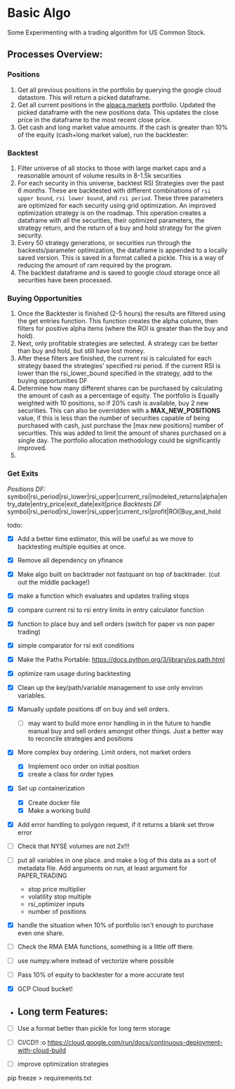 # Basic Algo

Some Experimenting with a trading algorithm for US Common Stock. 
## Processes Overview:
### Positions
1. Get all previous positions in the portfolio by querying the google cloud datastore. This will return a picked dataframe.
1. Get all current positions in the <a href='alpaca.markets'>alpaca.markets</a> portfolio. Updated the picked dataframe with the new positions data. This updates the close price in the dataframe to the most recent close price.
1. Get cash and long market value amounts. If the cash is greater than 10% of the equity (cash+long market value), run the backtester:

### Backtest
1. Filter universe of all stocks to those with large market caps and a reasonable amount of volume results in 8-1.5k securities
2. For each security in this universe, backtest RSI Strategies over the past *6 months*. These are backtested with different combinations of `rsi upper bound`, `rsi lower bound`, and `rsi period`. These three parameters are optimized for each security using grid optimization. An improved optimization strategy is on the roadmap. This operation creates a dataframe with all the securities, their optimized parameters, the strategy return, and the return of a buy and hold strategy for the given security.
1. Every 50 strategy generations, or securities run through the backests/parameter optimization, the dataframe is appended to a locally saved version. This is saved in a format called a pickle. This is a way of reducing the amount of ram required by the program.
1. The backtest dataframe and is saved to google cloud storage once all securities have been processed.

### Buying Opportunities
1. Once the Backtester is finished (2-5 hours) the results are filtered using the get entries function. This function creates the alpha column, then filters for positive alpha items (where the ROI is greater than the buy and hold).
2. Next, only profitable strategies are selected. A strategy can be better than buy and hold, but still have lost money. 
1. After these filters are finished, the current rsi is calculated for each strategy based the strategies' specified rsi period. If the current RSI is lower than the rsi_lower_bound specified in the strategy, add to the buying opportunities DF
4. Determine how many different shares can be purchased by calculating the amount of cash as a percentage of equity. The portfolio is Equally weighted with 10 positions, so if 20% cash is available, buy 2 new securities. This can also be overridden with a **MAX_NEW_POSITIONS** value, if this is less than the number of securities capable of being purchased with cash, just purchase the [max new positions] number of securities. This was added to limit the amount of shares purchased on a single day. The portfolio allocation methodology could be significantly improved. 
1. 


### Get Exits

    
*Positions DF:*
symbol|rsi_period|rsi_lower|rsi_upper|current_rsi|modeled_returns|alpha|entry_date|entry_price|exit_date|exit|price
*Backtests DF*
symbol|rsi_period|rsi_lower|rsi_upper|current_rsi|profit|ROI|Buy_and_hold

todo:
- [x] Add a better time estimator, this will be useful as we move to backtesting multiple equities at once. 
- [x] Remove all dependency on yfinance
- [x] Make algo built on backtrader not fastquant on top of backtrader. (cut out the middle package!)

- [x] make a function which evaluates and updates trailing stops
- [x] compare current rsi to rsi entry limits in entry calculator function
- [x] function to place buy and sell orders (switch for paper vs non paper trading)
- [x] simple comparator for rsi exit conditions
- [x] Make the Paths Portable: https://docs.python.org/3/library/os.path.html
- [x] optimize ram usage during backtesting

- [x] Clean up the key/path/variable management to use only environ variables. 
- [x] Manually update positions df on buy and sell orders. 
    - [ ] may want to build more error handling in in the future to handle manual buy and sell orders amongst other things. Just a better way to reconcile strategies and positions 
- [x] More complex buy ordering. Limit orders, not market orders
    - [x] Implement oco order on initial position
    - [x] create a class for order types
- [x] Set up containerization
    - [x] Create docker file
    - [x] Make a working build
- [x] Add error handling to polygon request, if it returns a blank set throw error

- [ ] Check that NYSE volumes are not 2x!!!

- [ ] put all variables in one place. and make a log of this data as a sort of metadata file. Add arguments on run, at least argument for PAPER_TRADING
    - stop price multiplier
    - volatility stop multiple
    - rsi_optimizer inputs
    - number of positions
- [x] handle the situation when 10% of portfolio isn't enough to purchase even one share.

- [ ] Check the RMA EMA functions, something is a little off there. 
- [ ] use numpy.where instead of vectorize where possible

- [ ] Pass 10% of equity to backtester for a more accurate test

- [x] GCP Cloud bucket!

- ## Long term Features:
- [ ] Use a format better than pickle for long term storage
- [ ] CI/CD!! :o https://cloud.google.com/run/docs/continuous-deployment-with-cloud-build
- [ ] improve optimization strategies


pip freeze > requirements.txt
